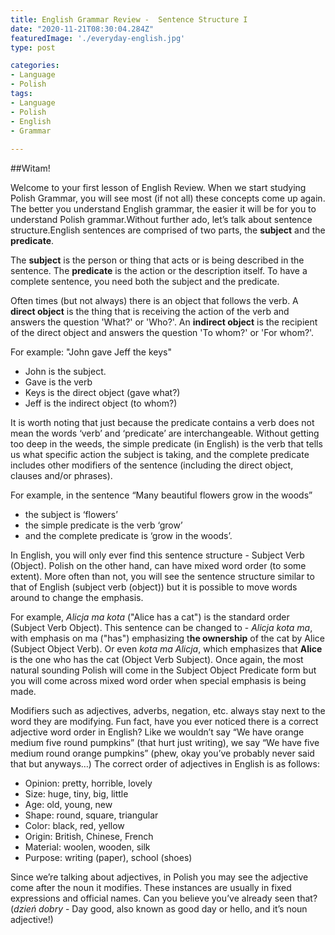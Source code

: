 ```yaml
---
title: English Grammar Review -  Sentence Structure I
date: "2020-11-21T08:30:04.284Z"
featuredImage: './everyday-english.jpg'
type: post

categories:
- Language
- Polish
tags:
- Language
- Polish
- English
- Grammar
  
---
```


##Witam!

Welcome to your first lesson of English Review. When we start studying Polish Grammar, you will see most (if not all) these concepts come up again. The better you understand English grammar, the easier it will be for you to understand Polish grammar.Without further ado, let’s talk about sentence structure.English sentences are comprised of two parts, the **subject** and the **predicate**.

The **subject** is the person or thing that acts or is being described in the sentence. The **predicate** is the action or the description itself. To have a complete sentence, you need both the subject and the predicate.

Often times (but not always) there is an object that follows the verb. A **direct object** is the thing that is receiving the action of the verb and answers the question 'What?' or 'Who?'. An **indirect object** is the recipient of the direct object and answers the question 'To whom?' or 'For whom?'.

For example: "John gave Jeff the keys"

- John is the subject.
- Gave is the verb
- Keys is the direct object (gave what?)
- Jeff is the indirect object (to whom?)

It is worth noting that just because the predicate contains a verb does not mean the words ‘verb’ and ‘predicate’ are interchangeable. Without getting too deep in the weeds, the simple predicate (in English) is the verb that tells us what specific action the subject is taking, and the complete predicate includes other modifiers of the sentence (including the direct object, clauses and/or phrases).

For example, in the sentence “Many beautiful flowers grow in the woods”

- the subject is ‘flowers’
- the simple predicate is the verb ‘grow’
- and the complete predicate is ‘grow in the woods’.

In English, you will only ever find this sentence structure - Subject Verb (Object). Polish on the other hand, can have mixed word order (to some extent). More often than not, you will see the sentence structure similar to that of English (subject verb (object)) but it is possible to move words around to change the emphasis.

For example, _Alicja ma kota_ ("Alice has a cat") is the standard order (Subject Verb Object). This sentence can be changed to - _Alicja kota ma_, with emphasis on ma ("has") emphasizing t**he ownership** of the cat by Alice (Subject Object Verb). Or even _kota ma Alicja_, which emphasizes that **Alice** is the one who has the cat (Object Verb Subject). Once again, the most natural sounding Polish will come in the Subject Object Predicate form but you will come across mixed word order when special emphasis is being made.

Modifiers such as adjectives, adverbs, negation, etc. always stay next to the word they are modifying. Fun fact, have you ever noticed there is a correct adjective word order in English? Like we wouldn’t say “We have orange medium five round pumpkins” (that hurt just writing), we say “We have five medium round orange pumpkins” (phew, okay you’ve probably never said that but anyways…) The correct order of adjectives in English is as follows:

- Opinion: pretty, horrible, lovely
- Size: huge, tiny, big, little
- Age: old, young, new
- Shape: round, square, triangular
- Color: black, red, yellow
- Origin: British, Chinese, French
- Material: woolen, wooden, silk
- Purpose: writing (paper), school (shoes)

Since we’re talking about adjectives, in Polish you may see the adjective come after the noun it modifies. These instances are usually in fixed expressions and official names. Can you believe you’ve already seen that? (_dzień dobry_ - Day good, also known as good day or hello, and it’s noun adjective!)
